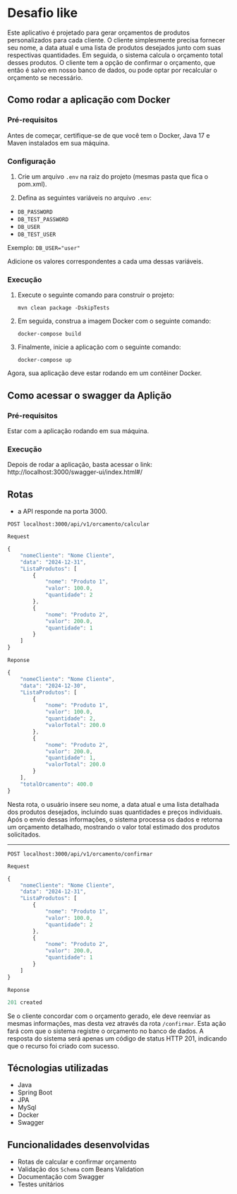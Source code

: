 # Desafio like
Este aplicativo é projetado para gerar orçamentos de produtos personalizados para cada cliente. O cliente simplesmente 
precisa fornecer seu nome, a data atual e uma lista de produtos desejados junto com suas respectivas quantidades. 
Em seguida, o sistema calcula o orçamento total desses produtos. O cliente tem a opção de confirmar o orçamento, 
que então é salvo em nosso banco de dados, ou pode optar por recalcular o orçamento se necessário.
## Como rodar a aplicação com Docker

### Pré-requisitos

Antes de começar, certifique-se de que você tem o Docker, Java 17 e Maven instalados em sua máquina.

### Configuração

1. Crie um arquivo `.env` na raiz do projeto (mesmas pasta que fica o pom.xml).

2. Defina as seguintes variáveis no arquivo `.env`:

- `DB_PASSWORD`
- `DB_TEST_PASSWORD`
- `DB_USER`
- `DB_TEST_USER`

Exemplo: `DB_USER="user"`

Adicione os valores correspondentes a cada uma dessas variáveis.

### Execução

1. Execute o seguinte comando para construir o projeto:

   `mvn clean package -DskipTests`

2. Em seguida, construa a imagem Docker com o seguinte comando:

   `docker-compose build`

3. Finalmente, inicie a aplicação com o seguinte comando:

   `docker-compose up`

Agora, sua aplicação deve estar rodando em um contêiner Docker.

## Como acessar o swagger da Aplição

### Pré-requisitos
Estar com a aplicação rodando em sua máquina.

### Execução
Depois de rodar a aplicação, basta acessar o link: http://localhost:3000/swagger-ui/index.html#/

## Rotas
- a API responde na porta 3000.

`POST localhost:3000/api/v1/orcamento/calcular`

`Request`
```jsx
{
    "nomeCliente": "Nome Cliente",
    "data": "2024-12-31",
    "ListaProdutos": [
        {
            "nome": "Produto 1",
            "valor": 100.0,
            "quantidade": 2
        },
        {
            "nome": "Produto 2",
            "valor": 200.0,
            "quantidade": 1
        }
    ]
}
```
`Reponse`
```jsx
{
	"nomeCliente": "Nome Cliente",
	"data": "2024-12-30",
	"ListaProdutos": [
		{
			"nome": "Produto 1",
			"valor": 100.0,
			"quantidade": 2,
			"valorTotal": 200.0
		},
		{
			"nome": "Produto 2",
			"valor": 200.0,
			"quantidade": 1,
			"valorTotal": 200.0
		}
	],
	"totalOrcamento": 400.0
}
```
Nesta rota, o usuário insere seu nome, a data atual e uma lista detalhada dos produtos desejados, incluindo suas 
quantidades e preços individuais. Após o envio dessas informações, o sistema processa os dados e retorna um orçamento 
detalhado, mostrando o valor total estimado dos produtos solicitados.

---

`POST localhost:3000/api/v1/orcamento/confirmar`

`Request`
```jsx
{
    "nomeCliente": "Nome Cliente",
    "data": "2024-12-31",
    "ListaProdutos": [
        {
            "nome": "Produto 1",
            "valor": 100.0,
            "quantidade": 2
        },
        {
            "nome": "Produto 2",
            "valor": 200.0,
            "quantidade": 1
        }
    ]
}
```
`Reponse`
```jsx
201 created
```
Se o cliente concordar com o orçamento gerado, ele deve reenviar as mesmas informações, mas desta vez através da rota
`/confirmar`. Esta ação fará com que o sistema registre o orçamento no banco de dados. A resposta do sistema será 
apenas um código de status HTTP 201, indicando que o recurso foi criado com sucesso.

## Técnologias utilizadas
- Java
- Spring Boot
- JPA
- MySql
- Docker
- Swagger

## Funcionalidades desenvolvidas
- Rotas de calcular e confirmar orçamento
- Validação dos `Schema` com Beans Validation
- Documentação com Swagger
- Testes unitários
